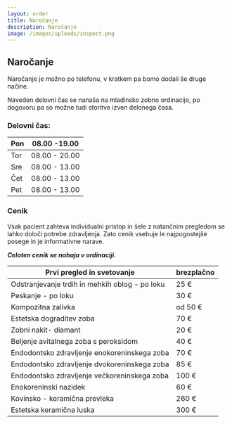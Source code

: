 ```yaml
---
layout: order
title: Naročanje
description: Naročanje
image: /images/uploads/inspect.png
---
```

## Naročanje

Naročanje je možno po telefonu, v kratkem pa bomo dodali še druge načine.

Naveden delovni čas se nanaša na mladinsko zobno ordinacijo, po dogovoru pa so možne tudi storitve izven delonega časa.

### Delovni čas:

| Pon | 08.00 -19.00  |
| --- | ------------- |
| Tor | 08.00 - 20.00 |
| Sre | 08.00 - 13.00 |
| Čet | 08.00 - 13.00 |
| Pet | 08.00 - 13.00 |

### Cenik

Vsak pacient zahteva individualni pristop in šele z natančnim pregledom se lahko določi potrebe zdravljenja. Zato cenik vsebuje le najpogostejše posege in je informativne narave.

**_Celoten cenik se nahaja v ordinaciji._**

| Prvi pregled in svetovanje                     | brezplačno |
| ---------------------------------------------- | ---------- |
| Odstranjevanje trdih in mehkih oblog - po loku | 25 €       |
| Peskanje - po loku                             | 30 €       |
| Kompozitna zalivka                             | od 50 €    |
| Estetska dograditev zoba                       | 70 €       |
| Zobni nakit- diamant                           | 20 €       |
| Beljenje avitalnega zoba s peroksidom          | 40 €       |
| Endodontsko zdravljenje enokoreninskega zoba   | 70 €       |
| Endodontsko zdravljenje dvokoreninskega zoba   | 85 €       |
| Endodontsko zdravljenje večkoreninskega zoba   | 100 €      |
| Enokoreninski nazidek                          | 60 €       |
| Kovinsko - keramična prevleka                  | 260 €      |
| Estetska keramična luska                       | 300 €      |
